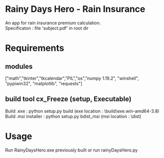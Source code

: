 # Rainy Days Hero - Rain Insurance
An app for rain insurance premium calculation.<br/>
Specificaton : file 'subject.pdf' in root dir

# Requirements

## modules
["math","tkinter","tkcalendar","PIL","os","numpy 1.19.2", "winshell", "pypiwin32", "matplotlib", "requests"]

## build tool cx_Freeze (setup, Executable)
Build .exe : python setup.py build (exe location : \build\exe.win-amd64-3.8) <br/>
Build .msi installer : python setup.py bdist_msi (msi location : \dist)


# Usage
Run RainyDaysHero.exe previously built or run rainyDaysHero.py
